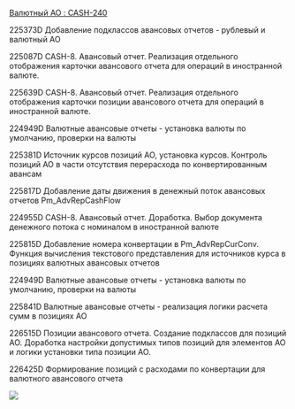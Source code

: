 [Валютный АО : CASH-240](https://yt.surgutneftegas.ru:4443/issue/CASH-240)

225373D Добавление подклассов авансовых отчетов - рублевый и валютный АО

225087D CASH-8. Авансовый отчет. Реализация отдельного отображения карточки авансового отчета для операций в иностранной валюте.

225639D CASH-8. Авансовый отчет. Реализация отдельного отображения карточки позиции авансового отчета для операций в иностранной валюте.

224949D Валютные авансовые отчеты - установка валюты по умолчанию, проверки на валюты

225381D Источник курсов позиций АО, установка курсов. Контроль позиций АО в части отсутствия перерасхода по конвертированным авансам

225817D Добавление даты движения в денежный поток авансовых отчетов Pm_AdvRepCashFlow

224955D CASH-8. Авансовый отчет. Доработка. Выбор документа денежного потока с номиналом в иностранной валюте

225815D Добавление номера конвертации в Pm_AdvRepCurConv. Функция вычисления текстового представления для источников курса в позициях валютных авансовых отчетов

224949D Валютные авансовые отчеты - установка валюты по умолчанию, проверки на валюты

225841D Валютные авансовые отчеты - реализация логики расчета сумм в позициях АО

226515D Позиции авансового отчета. Создание подклассов для позиций АО. Доработка настройки допустимых типов позиций для элементов АО и логики установки типа позиции АО.

226425D Формирование позиций с расходами по конвертации для валютного авансового отчета

![](msedge_PpEvVZHzaF.png)


